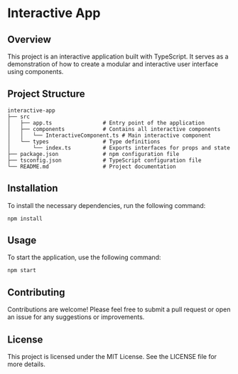 # Interactive App

## Overview
This project is an interactive application built with TypeScript. It serves as a demonstration of how to create a modular and interactive user interface using components.

## Project Structure
```
interactive-app
├── src
│   ├── app.ts                # Entry point of the application
│   ├── components            # Contains all interactive components
│   │   └── InteractiveComponent.ts # Main interactive component
│   └── types                 # Type definitions
│       └── index.ts          # Exports interfaces for props and state
├── package.json              # npm configuration file
├── tsconfig.json             # TypeScript configuration file
└── README.md                 # Project documentation
```

## Installation
To install the necessary dependencies, run the following command:

```
npm install
```

## Usage
To start the application, use the following command:

```
npm start
```

## Contributing
Contributions are welcome! Please feel free to submit a pull request or open an issue for any suggestions or improvements.

## License
This project is licensed under the MIT License. See the LICENSE file for more details.